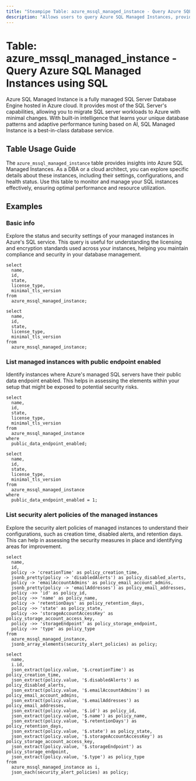 ```yaml
---
title: "Steampipe Table: azure_mssql_managed_instance - Query Azure SQL Managed Instances using SQL"
description: "Allows users to query Azure SQL Managed Instances, providing a comprehensive view of the settings, configurations, and health status of these resources."
---
```


# Table: azure_mssql_managed_instance - Query Azure SQL Managed Instances using SQL

Azure SQL Managed Instance is a fully managed SQL Server Database Engine hosted in Azure cloud. It provides most of the SQL Server's capabilities, allowing you to migrate SQL server workloads to Azure with minimal changes. With built-in intelligence that learns your unique database patterns and adaptive performance tuning based on AI, SQL Managed Instance is a best-in-class database service.

## Table Usage Guide

The `azure_mssql_managed_instance` table provides insights into Azure SQL Managed Instances. As a DBA or a cloud architect, you can explore specific details about these instances, including their settings, configurations, and health status. Use this table to monitor and manage your SQL instances effectively, ensuring optimal performance and resource utilization.

## Examples

### Basic info
Explore the status and security settings of your managed instances in Azure's SQL service. This query is useful for understanding the licensing and encryption standards used across your instances, helping you maintain compliance and security in your database management.

```sql+postgres
select
  name,
  id,
  state,
  license_type,
  minimal_tls_version
from
  azure_mssql_managed_instance;
```

```sql+sqlite
select
  name,
  id,
  state,
  license_type,
  minimal_tls_version
from
  azure_mssql_managed_instance;
```

### List managed instances with public endpoint enabled
Identify instances where Azure's managed SQL servers have their public data endpoint enabled. This helps in assessing the elements within your setup that might be exposed to potential security risks.

```sql+postgres
select
  name,
  id,
  state,
  license_type,
  minimal_tls_version
from
  azure_mssql_managed_instance
where
  public_data_endpoint_enabled;
```

```sql+sqlite
select
  name,
  id,
  state,
  license_type,
  minimal_tls_version
from
  azure_mssql_managed_instance
where
  public_data_endpoint_enabled = 1;
```

### List security alert policies of the managed instances
Explore the security alert policies of managed instances to understand their configurations, such as creation time, disabled alerts, and retention days. This can help in assessing the security measures in place and identifying areas for improvement.

```sql+postgres
select
  name,
  id,
  policy -> 'creationTime' as policy_creation_time,
  jsonb_pretty(policy -> 'disabledAlerts') as policy_disabled_alerts,
  policy -> 'emailAccountAdmins' as policy_email_account_admins,
  jsonb_pretty(policy -> 'emailAddresses') as policy_email_addresses,
  policy ->> 'id' as policy_id,
  policy ->> 'name' as policy_name,
  policy -> 'retentionDays' as policy_retention_days,
  policy ->> 'state' as policy_state,
  policy ->> 'storageAccountAccessKey' as policy_storage_account_access_key,
  policy ->> 'storageEndpoint' as policy_storage_endpoint,
  policy ->> 'type' as policy_type
from
  azure_mssql_managed_instance,
  jsonb_array_elements(security_alert_policies) as policy;
```

```sql+sqlite
select
  name,
  i.id,
  json_extract(policy.value, '$.creationTime') as policy_creation_time,
  json_extract(policy.value, '$.disabledAlerts') as policy_disabled_alerts,
  json_extract(policy.value, '$.emailAccountAdmins') as policy_email_account_admins,
  json_extract(policy.value, '$.emailAddresses') as policy_email_addresses,
  json_extract(policy.value, '$.id') as policy_id,
  json_extract(policy.value, '$.name') as policy_name,
  json_extract(policy.value, '$.retentionDays') as policy_retention_days,
  json_extract(policy.value, '$.state') as policy_state,
  json_extract(policy.value, '$.storageAccountAccessKey') as policy_storage_account_access_key,
  json_extract(policy.value, '$.storageEndpoint') as policy_storage_endpoint,
  json_extract(policy.value, '$.type') as policy_type
from
  azure_mssql_managed_instance as i,
  json_each(security_alert_policies) as policy;
```